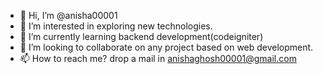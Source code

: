 - 👋 Hi, I’m @anisha00001
- 👀 I’m interested in exploring new technologies.
- 🌱 I’m currently learning backend development(codeigniter)
- 💞️ I’m looking to collaborate on any project based on web development.
- 📫 How to reach me? drop a mail in anishaghosh00001@gmail.com

<!---
anisha00001/anisha00001 is a ✨ special ✨ repository because its `README.md` (this file) appears on your GitHub profile.
You can click the Preview link to take a look at your changes.
--->
